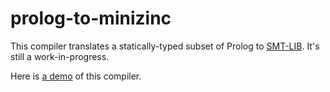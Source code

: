# prolog-to-minizinc
This compiler translates a statically-typed subset of Prolog to [SMT-LIB](http://smtlib.cs.uiowa.edu/). It's still a work-in-progress.

Here is [a demo](https://github.com/jarble/prolog-to-SMT/blob/master/test.pl) of this compiler.
